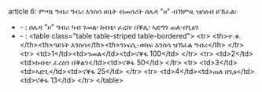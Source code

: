 article 6: ምጣኔ ግብሪ
ግብሪ እንስሳ ዘቤት ብመሰረት ሰሌዳ &quot;ሀ&quot; ብኸምዚ ዝስዕብ ይኽፈል፦
<ul>
			<li> - : ሰሌዳ &quot;ሀ&quot; ግብሪ ካብ ገመል፡ ከብቲ፡ ፈረስ፡ በቕሊ፡ ኣድግን  ጠለ-በጊዕን<ul>
			</ul></li>			<li> - : &lt;table class&#x3D;&quot;table table-striped table-bordered&quot;&gt;
	&lt;tr&gt;
		&lt;th&gt;ተ.ቁ.&lt;&#x2F;th&gt;&lt;th&gt;ዓይነት እንስሳ&lt;&#x2F;th&gt;&lt;th&gt;ንነፍሲ-ወከፍ እንስሳ ዝኽፈል ግብሪ&lt;&#x2F;th&gt;
	&lt;&#x2F;tr&gt;
	&lt;tr&gt;
		&lt;td&gt;1&lt;&#x2F;td&gt;&lt;td&gt;ገመል&lt;&#x2F;td&gt;&lt;td&gt;ናቕፋ 100&lt;&#x2F;td&gt;
	&lt;&#x2F;tr&gt;
	&lt;tr&gt;
		&lt;td&gt;2&lt;&#x2F;td&gt;&lt;td&gt;ከብቲ፡ ፈረስን በቕልን&lt;&#x2F;td&gt;&lt;td&gt;ናቕፋ 50&lt;&#x2F;td&gt;
	&lt;&#x2F;tr&gt;
	&lt;tr&gt;
		&lt;td&gt;3&lt;&#x2F;td&gt;&lt;td&gt;ኣድጊ&lt;&#x2F;td&gt;&lt;td&gt;ናቕፋ 25&lt;&#x2F;td&gt;
	&lt;&#x2F;tr&gt;
	&lt;tr&gt;
		&lt;td&gt;4&lt;&#x2F;td&gt;&lt;td&gt;ጠለ በጊዕ&lt;&#x2F;td&gt;&lt;td&gt;ናቕፋ 13&lt;&#x2F;td&gt;
	&lt;&#x2F;tr&gt;
&lt;&#x2F;table&gt;<ul>
			</ul></li></ul>
